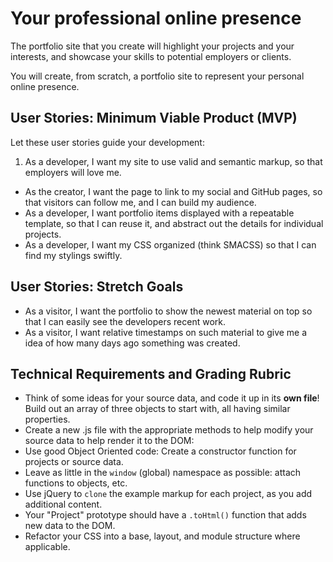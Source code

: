 # Your professional online presence

The portfolio site that you create will highlight your projects and your interests, and showcase your skills to potential employers or clients.

You will create, from scratch, a portfolio site to represent your personal online presence.


## User Stories: Minimum Viable Product (MVP)
Let these user stories guide your development:
 1. As a developer, I want my site to use valid and semantic markup, so that employers will love me.
 - As the creator, I want the page to link to my social and GitHub pages, so that visitors can follow me, and I can build my audience.
 - As a developer, I want portfolio items displayed with a repeatable template, so that I can reuse it, and abstract out the details for individual projects.
 - As a developer, I want my CSS organized (think SMACSS) so that I can find my stylings swiftly.

## User Stories: Stretch Goals
- As a visitor, I want the portfolio to show the newest material on top so that I can easily see the developers recent work.
- As a visitor, I want relative timestamps on such material to give me a idea of how many days ago something was created.


## Technical Requirements and Grading Rubric
  - Think of some ideas for your source data, and code it up in its **own file**! Build out an array of three objects to   start with, all having similar properties.
  - Create a new .js file with the appropriate methods to help modify your source data to help render it to the DOM:
  - Use good Object Oriented code: Create a constructor function for projects or source data.
  - Leave as little in the `window` (global) namespace as possible: attach functions to objects, etc.
  - Use jQuery to `clone` the example markup for each project, as you add additional content.
  - Your "Project" prototype should have a `.toHtml()` function that adds new data to the DOM.
  - Refactor your CSS into a base, layout, and module structure where applicable.
